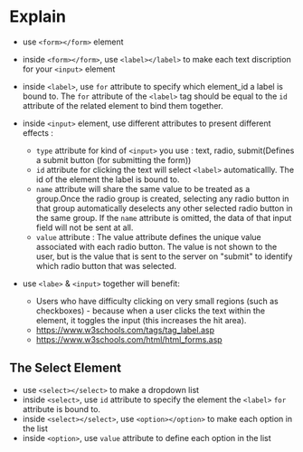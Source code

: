 # Explain
* use `<form></form>` element
* inside `<form></form>`, use `<label></label>` to make each text discription for your `<input>` element
* inside `<label>`, use `for` attribute to specify which element_id a label is bound to. The `for` attribute of the `<label>` tag should be equal to the `id` attribute of the related element to bind them together. 
* inside `<input>` element, use different attributes to present different effects :
  - `type` attribute for kind of `<input>` you use : text, radio, submit(Defines a submit button (for submitting the form))
  - `id` attribute for clicking the text will select `<label>` automaticallly. The id of the element the label is bound to.
  - `name` attribute will share the same value to be treated as a group.Once the radio group is created, selecting any radio button in that group automatically deselects any other selected radio button in the same group. If the `name` attribute is omitted, the data of that input field will not be sent at all.
  - `value` attribute : The value attribute defines the unique value associated with each radio button. The value is not shown to the user, but is the value that is sent to the server on "submit" to identify which radio button that was selected.
  
* use `<labe>` & `<input>` together will benefit:
  - Users who have difficulty clicking on very small regions (such as checkboxes) - because when a user clicks the text within the <label> element, it toggles the input (this increases the hit area). 
  - https://www.w3schools.com/tags/tag_label.asp
  - https://www.w3schools.com/html/html_forms.asp

## The Select Element
* use `<select></select>` to make a dropdown list
* inside `<select>`, use `id` attribute to specify the element the `<label>` `for` attribute is bound to.
* inside `<select></select>`, use `<option></option>` to make each option in the list
* inside `<option>`, use `value` attribute to define each option in the list
